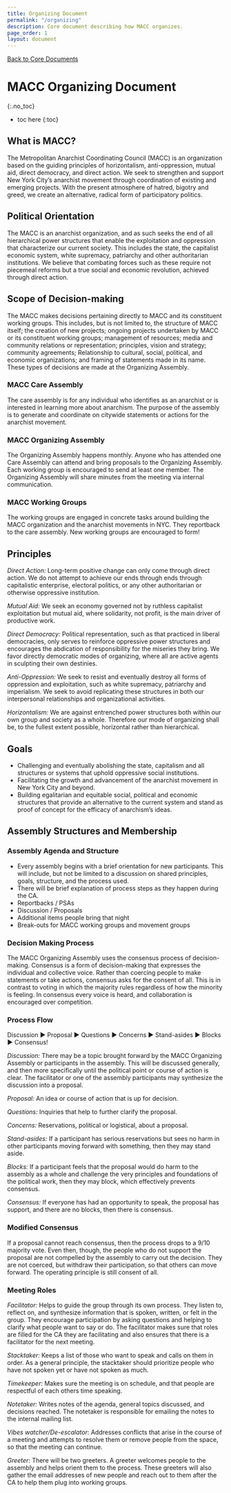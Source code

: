 ```yaml
---
title: Organizing Document
permalink: "/organizing"
description: Core document describing how MACC organizes.
page_order: 1
layout: document
---
```


[Back to Core Documents](/docs)

# MACC Organizing Document
{:.no_toc}

* toc here
{:toc}

## What is MACC?

The Metropolitan Anarchist Coordinating Council (MACC) is an organization based on the guiding principles of horizontalism, anti-oppression, mutual aid, direct democracy, and direct action.
We seek to strengthen and support New York City’s anarchist movement through coordination of existing and emerging projects.
With the present atmosphere of hatred, bigotry and greed, we create an alternative, radical form of participatory politics.

## Political Orientation

The MACC is an anarchist organization, and as such seeks the end of all hierarchical power structures that enable the exploitation and oppression that characterize our current society.
This includes the state, the capitalist economic system, white supremacy, patriarchy and other authoritarian institutions.
We believe that combating forces such as these require not piecemeal reforms but a true social and economic revolution, achieved through direct action.

## Scope of Decision-making

The MACC makes decisions pertaining directly to MACC and its constituent working groups.
This includes, but is not limited to,
the structure of MACC itself; the creation of new projects; ongoing projects undertaken by MACC or its constituent working groups; management of resources; media and community relations or representation; principles, vision and strategy; community agreements; Relationship to cultural, social, political, and economic organizations; and framing of statements made in its name.
These types of decisions are made at the Organizing Assembly.

### MACC Care Assembly

The care assembly is for any individual who identifies as an anarchist or is interested in learning more about anarchism.
The purpose of the assembly is to generate and coordinate on citywide statements or actions for the anarchist movement.

### MACC Organizing Assembly
The Organizing Assembly happens monthly.
Anyone who has attended one Care Assembly can attend and bring proposals to the Organizing Assembly.
Each working group is encouraged to send at least one member.
The Organizing Assembly will share minutes from the meeting via internal communication.

### MACC Working Groups

The working groups are engaged in concrete tasks around building the MACC organization and the anarchist movements in NYC.
They reportback to the care assembly.
New working groups are encouraged to form!

## Principles

*Direct Action:* Long-term positive change can only come through direct action. We do not attempt to achieve our ends through ends through capitalistic enterprise, electoral politics, or any other authoritarian or otherwise oppressive institution.

*Mutual Aid:* We seek an economy governed not by ruthless capitalist exploitation but mutual aid, where solidarity, not profit, is the main driver of productive work.

*Direct Democracy:* Political representation, such as that practiced in liberal democracies, only serves to reinforce oppressive power structures and encourages the abdication of responsibility for the miseries they bring. We favor directly democratic modes of organizing, where all are active agents in sculpting their own destinies.

*Anti-Oppression:* We seek to resist and eventually destroy all forms of oppression and exploitation, such as white supremacy, patriarchy and imperialism. We seek to avoid replicating these structures in both our interpersonal relationships and organizational activities.

*Horizontalism:* We are against entrenched power structures both within our own group and society as a whole. Therefore our mode of organizing shall be, to the fullest extent possible, horizontal rather than hierarchical.

## Goals
* Challenging and eventually abolishing the state, capitalism and all structures or systems that uphold oppressive social institutions.
* Facilitating the growth and advancement of the anarchist movement in New York City and beyond.
* Building egalitarian and equitable social, political and economic structures that provide an alternative to the current system and stand as proof of concept for the efficacy of anarchism’s ideas.

## Assembly Structures and Membership

### Assembly Agenda and Structure
* Every assembly begins with a brief orientation for new participants. This will include, but not be limited to a discussion on shared principles, goals, structure, and the process used.
* There will be brief explanation of process steps as they happen during the CA.
* Reportbacks / PSAs
* Discussion / Proposals
* Additional items people bring that night
* Break-outs for MACC working groups and movement groups

### Decision Making Process

The MACC Organizing Assembly uses the consensus process of decision-making.
Consensus is a form of decision-making that expresses the individual and collective voice.
Rather than coercing people to make statements or take actions, consensus asks for the consent of all.
This is in contrast to voting in which the majority rules regardless of how the minority is feeling.
In consensus every voice is heard, and collaboration is encouraged over competition.

### Process Flow
Discussion ▶ Proposal ▶ Questions ▶ Concerns ▶ Stand-asides ▶ Blocks ▶ Consensus!

*Discussion:* There may be a topic brought forward by the MACC Organizing Assembly or participants in the assembly.
This will be discussed generally, and then more specifically until the political point or course of action is clear.
The facilitator or one of the assembly participants may synthesize the discussion into a proposal.

*Proposal:* An idea or course of action that is up for decision.

*Questions:* Inquiries that help to further clarify the proposal.

*Concerns:* Reservations, political or logistical, about a proposal.

*Stand-asides:* If a participant has serious reservations but sees no harm in other participants moving forward with something, then they may stand aside.

*Blocks:* If a participant feels that the proposal would do harm to the assembly as a whole and challenge the very principles and foundations of the political work, then they may block, which effectively prevents consensus.

*Consensus:* If everyone has had an opportunity to speak, the proposal has support, and there are no blocks, then there is consensus.

### Modified Consensus

If a proposal cannot reach consensus, then the process drops to a 9/10 majority vote.
Even then, though, the people who do not support the proposal are not compelled by the assembly to carry out the decision.
They are not coerced, but withdraw their participation, so that others can move forward.
The operating principle is still consent of all.

### Meeting Roles

*Facilitator:* Helps to guide the group through its own process.
They listen to, reflect on, and synthesize information that is spoken, written, or felt in the group.
They encourage participation by asking questions and helping to clarify what people want to say or do.
The facilitator makes sure that roles are filled for the CA they are facilitating and also ensures that there is a facilitator for the next meeting.

*Stacktaker:* Keeps a list of those who want to speak and calls on them in order.
As a general principle, the stacktaker should prioritize people who have not spoken yet or have not spoken as much.

*Timekeeper:* Makes sure the meeting is on schedule, and that people are respectful of each others time speaking.

*Notetaker:* Writes notes of the agenda, general topics discussed, and decisions reached.
The notetaker is responsible for emailing the notes to the internal mailing list.

*Vibes watcher/De-escalator:* Addresses conflicts that arise in the course of a meeting and attempts to resolve them or remove people from the space, so that the meeting can continue.

*Greeter:* There will be two greeters.
A greeter welcomes people to the assembly and helps orient them to the process.
These greeters will also gather the email addresses of new people and reach out to them after the CA to help them plug into working groups.
